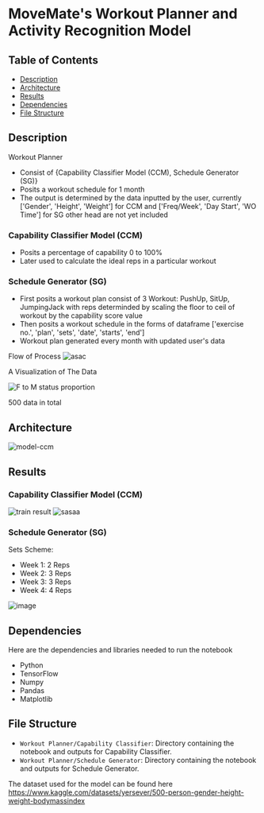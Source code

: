 # MoveMate's Workout Planner and Activity Recognition Model

## Table of Contents
- [Description](#description)
- [Architecture](#architecture)
- [Results](#results)
- [Dependencies](#dependencies)
- [File Structure](#file-structure)

## Description
Workout Planner
* Consist of {Capability Classifier Model (CCM), Schedule Generator (SG)} 
* Posits a workout schedule for 1 month
* The output is determined by the data inputted by the user, currently ['Gender', 'Height', 'Weight'] for CCM and ['Freq/Week', 'Day Start', 'WO Time'] for SG other head are not yet included

### Capability Classifier Model (CCM)
* Posits a percentage of capability 0 to 100% 
* Later used to calculate the ideal reps in a particular workout

### Schedule Generator (SG)
* First posits a workout plan consist of 3 Workout: PushUp, SitUp, JumpingJack with reps determinded by scaling the floor to ceil of workout by the capability score value 
* Then posits a workout schedule in the forms of dataframe ['exercise no.', 'plan', 'sets', 'date', 'starts', 'end']  
* Workout plan generated every month with updated user's data

Flow of Process
![asac](https://github.com/pdshi/model/assets/94330691/c5bab383-7917-4bdf-b340-764825e5e9a6)

A Visualization of The Data

![F to M status proportion](https://github.com/pdshi/model/assets/94330691/8d2c1a89-93c8-4b19-a88c-e5e9d7f8255f)

500 data in total

## Architecture
![model-ccm](https://github.com/pdshi/model/assets/94330691/3fb89c82-ea6d-4ee0-8b12-c5160f6e921a)

## Results
### Capability Classifier Model (CCM)
![train result](https://github.com/pdshi/model/assets/94330691/0e55d00d-0ae2-47dd-a130-c4e28605efea)
![sasaa](https://github.com/pdshi/model/assets/94330691/8620681b-7bf1-4fdb-a891-23aa38a37813)

### Schedule Generator (SG)
Sets Scheme: 
- Week 1: 2 Reps
- Week 2: 3 Reps
- Week 3: 3 Reps
- Week 4: 4 Reps


![image](https://github.com/pdshi/wo-planner-model/assets/85791158/cf15f2f2-1add-41ef-9cd3-50026792da14)


## Dependencies
Here are the dependencies and libraries needed to run the notebook
- Python
- TensorFlow
- Numpy
- Pandas
- Matplotlib

## File Structure
- `Workout Planner/Capability Classifier`: Directory containing the notebook and outputs for Capability Classifier.
- `Workout Planner/Schedule Generator`: Directory containing the notebook and outputs for Schedule Generator.

The dataset used for the model can be found here
https://www.kaggle.com/datasets/yersever/500-person-gender-height-weight-bodymassindex
